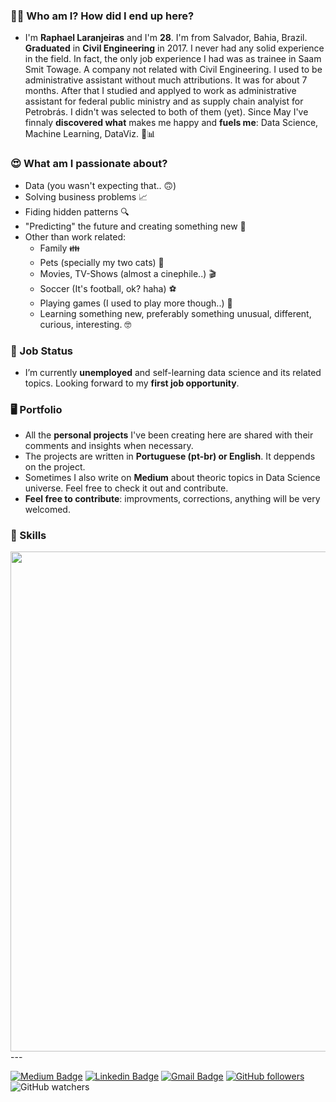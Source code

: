 ### 🙋‍♂️ Who am I? How did I end up here?
  - I'm **Raphael Laranjeiras** and I'm **28**. I'm from Salvador, Bahia, Brazil. **Graduated** in **Civil Engineering** in 2017.
I never had any solid experience in the field. In fact, the only job experience I had was as trainee in Saam Smit Towage. 
A company not related with Civil Engineering. I used to be administrative assistant without much attributions. It was for
about 7 months. After that I studied and applyed to work as administrative assistant for federal public ministry and as 
supply chain analyist for Petrobrás. I didn't was selected to both of them (yet). Since May I've finnaly **discovered what** 
makes me happy and **fuels me**: Data Science, Machine Learning, DataViz.  🤖📊

### 😍  What am I passionate about?
  - Data (you wasn't expecting that.. 🙃)
  - Solving business problems 📈
  - Fiding hidden patterns 🔍
  - "Predicting" the future and creating something new 🤖
  - Other than work related:
    - Family 👪
    - Pets (specially my two cats) 🐾
    - Movies, TV-Shows (almost a cinephile..) 🎬
    - Soccer (It's football, ok? haha) ⚽
    - Playing games (I used to play more though..) 🎲
    - Learning something new, preferably something unusual, different, curious, interesting. 🤓
    
   
### 🤝  Job Status
  - I’m currently **unemployed** and self-learning data science and its related topics. Looking forward to my **first job opportunity**.

### 🖥️  Portfolio
  - All the **personal projects** I've been creating here are shared with their comments and insights when necessary. 
  - The projects are written in **Portuguese (pt-br) or English**. It deppends on the project.  
  - Sometimes I also write on **Medium** about theoric topics in Data Science universe. Feel free to check it out and contribute.
  - **Feel free to contribute**: improvments, corrections, anything will be very welcomed.


### 🤹 Skills
<img src="seaborn.png" width="800" />
---

[![Medium Badge](https://img.shields.io/badge/-@raphaellaranjeiras-03a57a?style=flat-square&labelColor=000000&logo=Medium&link=https://medium.com/@raphaellaranjeiras/)](https://medium.com/@sakshamtaneja/)
[![Linkedin Badge](https://img.shields.io/badge/-raphaellaranjeiras-blue?style=flat-square&logo=Linkedin&logoColor=white&link=https://www.linkedin.com/in/raphaellaranjeiras/)](https://www.linkedin.com/in/raphaellaranjeiras/)
[![Gmail Badge](https://img.shields.io/badge/-raphaellaranjeiras@gmail.com-c14438?style=flat-square&logo=Gmail&logoColor=white&link=mailto:raphaellaranjeiras@gmail.com)](mailto:raphaellaranjeiras@gmail.com)
[![GitHub followers](https://img.shields.io/github/followers/raphaellaranjeiras?label=Follow&style=social)](https://github.com/raphaellaranjeiras/?tab=follow)
![GitHub watchers](https://img.shields.io/github/watchers/raphaellaranjeiras/raphaellaranjeiras?style=social)
